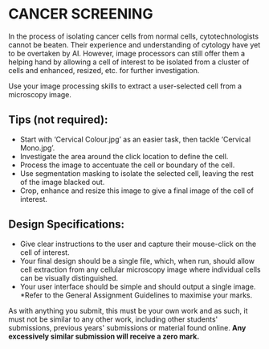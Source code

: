 # CANCER SCREENING
In the process of isolating cancer cells from normal cells, cytotechnologists cannot be beaten. Their experience and understanding of cytology have yet to be overtaken by AI. However, image processors can still offer them a helping hand by allowing a cell of interest to be isolated from a cluster of cells and enhanced, resized, etc. for further investigation.   

Use your image processing skills to extract a user-selected cell from a microscopy image.

## Tips (not required):

* Start with ‘Cervical Colour.jpg’ as an easier task, then tackle ‘Cervical Mono.jpg’.
* Investigate the area around the click location to define the cell.
* Process the image to accentuate the cell or boundary of the cell.
* Use segmentation masking to isolate the selected cell, leaving the rest of the image blacked out.
* Crop, enhance and resize this image to give a final image of the cell of interest.


## Design Specifications:

* Give clear instructions to the user and capture their mouse-click on the cell of interest.
* Your final design should be a single file, which, when run, should allow cell extraction from any cellular microscopy image where individual cells can be visually distinguished.
* Your user interface should be simple and should output a single image. 
*Refer to the General Assignment Guidelines to maximise your marks.


As with anything you submit, this must be your own work and as such, it must not be similar to any other work, including other students' submissions, previous years' submissions or material found online. **Any excessively similar submission will receive a zero mark.**